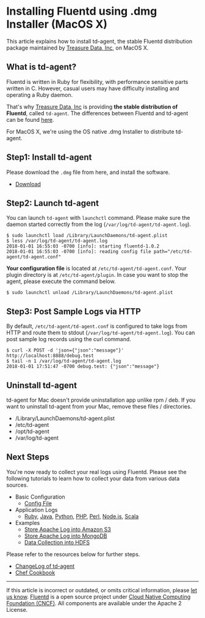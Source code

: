 # Installing Fluentd using .dmg Installer (MacOS X)

This article explains how to install td-agent, the stable Fluentd
distribution package maintained by [Treasure Data, Inc](https://www.treasuredata.com/), on MacOS X.


## What is td-agent?

Fluentd is written in Ruby for flexibility, with performance sensitive
parts written in C. However, casual users may have difficulty installing
and operating a Ruby daemon.

That's why [Treasure Data, Inc](https://www.treasuredata.com/) is
providing **the stable distribution of Fluentd**, called `td-agent`. The
differences between Fluentd and td-agent can be found
[here](https://www.fluentd.org/faqs).

For MacOS X, we're using the OS native .dmg Installer to distribute
td-agent.


## Step1: Install td-agent

Please download the `.dmg` file from here, and install the software.

-   [Download](https://td-agent-package-browser.herokuapp.com/3/macosx)


## Step2: Launch td-agent

You can launch `td-agent` with `launchctl` command. Please make sure the
daemon started correctly from the log
(`/var/log/td-agent/td-agent.log`).

``` {.CodeRay}
$ sudo launchctl load /Library/LaunchDaemons/td-agent.plist
$ less /var/log/td-agent/td-agent.log
2018-01-01 16:55:03 -0700 [info]: starting fluentd-1.0.2
2018-01-01 16:55:03 -0700 [info]: reading config file path="/etc/td-agent/td-agent.conf"
```

**Your configuration file** is located at `/etc/td-agent/td-agent.conf`.
Your plugin directory is at `/etc/td-agent/plugin`. In case you want to
stop the agent, please execute the command below.

``` {.CodeRay}
$ sudo launchctl unload /Library/LaunchDaemons/td-agent.plist
```


## Step3: Post Sample Logs via HTTP

By default, `/etc/td-agent/td-agent.conf` is configured to take logs
from HTTP and route them to stdout (`/var/log/td-agent/td-agent.log`).
You can post sample log records using the curl command.

``` {.CodeRay}
$ curl -X POST -d 'json={"json":"message"}' http://localhost:8888/debug.test
$ tail -n 1 /var/log/td-agent/td-agent.log
2018-01-01 17:51:47 -0700 debug.test: {"json":"message"}
```


## Uninstall td-agent

td-agent for Mac doesn't provide uninstallation app unlike rpm / deb. If
you want to uninstall td-agent from your Mac, remove these files /
directories.

-   /Library/LaunchDaemons/td-agent.plist
-   /etc/td-agent
-   /opt/td-agent
-   /var/log/td-agent


## Next Steps

You're now ready to collect your real logs using Fluentd. Please see the
following tutorials to learn how to collect your data from various data
sources.

-   Basic Configuration
    -   [Config File](/configuration/config-file.md)
-   Application Logs
    -   [Ruby](/language/ruby.md), [Java](/language/java.md), [Python](/language/python.md), [PHP](/language/php.md),
        [Perl](/language/perl.md), [Node.js](/language/nodejs.md), [Scala](/language/scala.md)
-   Examples
    -   [Store Apache Log into Amazon S3](/guides/apache-to-s3.md)
    -   [Store Apache Log into MongoDB](/guides/apache-to-mongodb.md)
    -   [Data Collection into HDFS](/guides/http-to-hdfs.md)

Please refer to the resources below for further steps.

-   [ChangeLog of td-agent](http://docs.treasuredata.com/articles/td-agent-changelog)
-   [Chef Cookbook](https://github.com/treasure-data/chef-td-agent/)


------------------------------------------------------------------------

If this article is incorrect or outdated, or omits critical information, please [let us know](https://github.com/fluent/fluentd-docs/issues?state=open).
[Fluentd](http://www.fluentd.org/) is a open source project under [Cloud Native Computing Foundation (CNCF)](https://cncf.io/). All components are available under the Apache 2 License.
